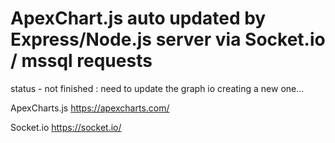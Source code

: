 # ApexChart.js auto updated by Express/Node.js server via Socket.io / mssql requests

status - not finished : need to update the graph io creating a new one...

ApexCharts.js https://apexcharts.com/

Socket.io https://socket.io/

